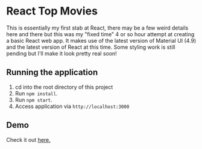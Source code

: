 # React Top Movies

This is essentially my first stab at React, there may be a few weird details here and there but this was my "fixed time" 4 or so hour attempt at creating a basic React web app. It makes use of the latest version of Material UI (4.9) and the latest version of React at this time. Some styling work is still pending but I'll make it look pretty real soon!

## Running the application

1. cd into the root directory of this project
2. Run `npm install`.
3. Run `npm start`.
4. Access application via `http://localhost:3000`

## Demo
Check it out [here.](https://www.aumkar.ca/react-top-movies/)

